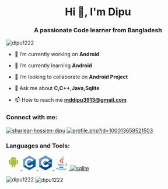 <h1 align="center">Hi 👋, I'm Dipu</h1>
<h3 align="center">A passionate Code learner from Bangladesh</h3>

<p align="left"> <img src="https://komarev.com/ghpvc/?username=dipu1222&label=Profile%20views&color=0e75b6&style=flat" alt="dipu1222" /> </p>

- 🔭 I’m currently working on **Android**

- 🌱 I’m currently learning **Android**

- 👯 I’m looking to collaborate on **Android Project**

- 💬 Ask me about **C,C++,Java,Sqlite**

- 📫 How to reach me **mddipu3913@gmail.com**

<h3 align="left">Connect with me:</h3>
<p align="left">
<a href="https://linkedin.com/in/shariear-hossien-dipu" target="blank"><img align="center" src="https://raw.githubusercontent.com/rahuldkjain/github-profile-readme-generator/master/src/images/icons/Social/linked-in-alt.svg" alt="shariear-hossien-dipu" height="30" width="40" /></a>
<a href="https://fb.com/profile.php?id=100013658521503" target="blank"><img align="center" src="https://raw.githubusercontent.com/rahuldkjain/github-profile-readme-generator/master/src/images/icons/Social/facebook.svg" alt="profile.php?id=100013658521503" height="30" width="40" /></a>
</p>

<h3 align="left">Languages and Tools:</h3>
<p align="left"> <a href="https://developer.android.com" target="_blank" rel="noreferrer"> <img src="https://raw.githubusercontent.com/devicons/devicon/master/icons/android/android-original-wordmark.svg" alt="android" width="40" height="40"/> </a> <a href="https://www.cprogramming.com/" target="_blank" rel="noreferrer"> <img src="https://raw.githubusercontent.com/devicons/devicon/master/icons/c/c-original.svg" alt="c" width="40" height="40"/> </a> <a href="https://www.w3schools.com/cpp/" target="_blank" rel="noreferrer"> <img src="https://raw.githubusercontent.com/devicons/devicon/master/icons/cplusplus/cplusplus-original.svg" alt="cplusplus" width="40" height="40"/> </a> <a href="https://www.java.com" target="_blank" rel="noreferrer"> <img src="https://raw.githubusercontent.com/devicons/devicon/master/icons/java/java-original.svg" alt="java" width="40" height="40"/> </a> <a href="https://www.sqlite.org/" target="_blank" rel="noreferrer"> <img src="https://www.vectorlogo.zone/logos/sqlite/sqlite-icon.svg" alt="sqlite" width="40" height="40"/> </a> </p>

<p><img align="left" src="https://github-readme-stats.vercel.app/api/top-langs?username=dipu1222&show_icons=true&locale=en&layout=compact" alt="dipu1222" /></p>

<p>&nbsp;<img align="center" src="https://github-readme-stats.vercel.app/api?username=dipu1222&show_icons=true&locale=en" alt="dipu1222" /></p>

